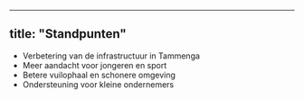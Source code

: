 
---
title: "Standpunten"
---

- Verbetering van de infrastructuur in Tammenga
- Meer aandacht voor jongeren en sport
- Betere vuilophaal en schonere omgeving
- Ondersteuning voor kleine ondernemers
